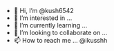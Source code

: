 - 👋 Hi, I’m @kush6542
- 👀 I’m interested in ...
- 🌱 I’m currently learning ...
- 💞️ I’m looking to collaborate on ...
- 📫 How to reach me ... @ikusshh

<!---
kush6542/kush6542 is a ✨ special ✨ repository because its `README.md` (this file) appears on your GitHub profile.
You can click the Preview link to take a look at your changes.
--->
